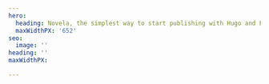 ```yaml
---
hero:
  heading: Novela, the simplest way to start publishing with Hugo and Forestry.
  maxWidthPX: '652'
seo:
  image: ''
heading: ''
maxWidthPX: 

---
```

